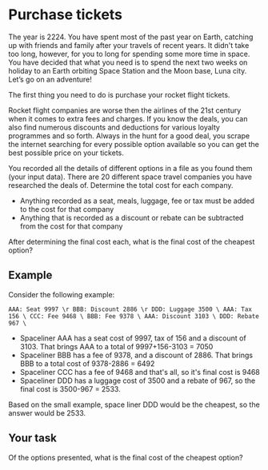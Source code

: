 # Purchase tickets
The year is 2224. You have spent most of the past year on Earth, catching up with friends and family after your travels of recent years. It didn't take too long, however, for you to long for spending some more time in space. You have decided that what you need is to spend the next two weeks on holiday to an Earth orbiting Space Station and the Moon base, Luna city. Let’s go on an adventure!

The first thing you need to do is purchase your rocket flight tickets.

Rocket flight companies are worse then the airlines of the 21st century when it comes to extra fees and charges. If you know the deals, you can also find numerous discounts and deductions for various loyalty programmes and so forth. Always in the hunt for a good deal, you scrape the internet searching for every possible option available so you can get the best possible price on your tickets.

You recorded all the details of different options in a file as you found them (your input data). There are 20 different space travel companies you have researched the deals of. Determine the total cost for each company.

- Anything recorded as a seat, meals, luggage, fee or tax must be added to the cost for that company
- Anything that is recorded as a discount or rebate can be subtracted from the cost for that company

After determining the final cost each, what is the final cost of the cheapest option?

## Example
Consider the following example:

`AAA: Seat 9997 \r
BBB: Discount 2886 \r
DDD: Luggage 3500 \
AAA: Tax 156 \
CCC: Fee 9468 \
BBB: Fee 9378 \
AAA: Discount 3103 \
DDD: Rebate 967 \ `

- Spaceliner AAA has a seat cost of 9997, tax of 156 and a discount of 3103. That brings AAA to a total of 9997+156-3103 = 7050
- Spaceliner BBB has a fee of 9378, and a discount of 2886. That brings BBB to a total cost of 9378-2886 = 6492
- Spaceliner CCC has a fee of 9468 and that's all, so it's final cost is 9468
- Spaceliner DDD has a luggage cost of 3500 and a rebate of 967, so the final cost is 3500-967 = 2533.

Based on the small example, space liner DDD would be the cheapest, so the answer would be 2533.

## Your task
Of the options presented, what is the final cost of the cheapest option?
